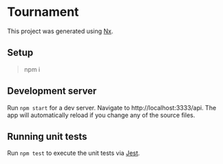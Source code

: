 

# Tournament

This project was generated using [Nx](https://nx.dev).

## Setup 

> npm i

## Development server

Run `npm start` for a dev server. Navigate to http://localhost:3333/api. The app will automatically reload if you change any of the source files.

## Running unit tests

Run `npm test` to execute the unit tests via [Jest](https://jestjs.io).

